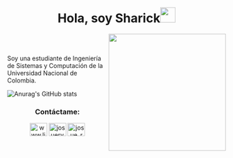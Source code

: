 <h1 align="center"> Hola, soy Sharick<img src="https://media.giphy.com/media/hvRJCLFzcasrR4ia7z/giphy.gif" width="35"></h1>



<picture> <img align="right" src="https://i.pinimg.com/originals/0d/10/d2/0d10d2fe48a7956a4fdc9f7251132236.gif" width = 270px></picture>

<br><br>

Soy una estudiante de Ingeniería de Sistemas y Computación de la Universidad Nacional de Colombia.
<br>

![Anurag's GitHub stats](https://github-readme-stats.vercel.app/api?username=Jeeeeelly&show_icons=true&hide=contribs,prs&cache_seconds=86400&theme=material-palenight)


<h3 align="center">Contáctame:</h3>
<p align="center">
  <a href="https://linkedin.com/in/www.linkedin.com/in/josué-andrey-rojas-vega-4b4a05198" target="blank"><img align="center" src="https://raw.githubusercontent.com/rahuldkjain/github-profile-readme-generator/master/src/images/icons/Social/linked-in-alt.svg" alt="www.linkedin.com/in/josué-andrey-rojas-vega-4b4a05198" height="30" width="40" /></a>
  <a href="https://fb.com/josuerv729" target="blank"><img align="center" src="https://raw.githubusercontent.com/rahuldkjain/github-profile-readme-generator/master/src/images/icons/Social/facebook.svg" alt="josuerv729" height="30" width="40" /></a>
  <a href="https://instagram.com/josue_rojasv" target="blank"><img align="center" src="https://raw.githubusercontent.com/rahuldkjain/github-profile-readme-generator/master/src/images/icons/Social/instagram.svg" alt="josue_rojasv" height="30" width="40" /></a>
</p>
<br>
